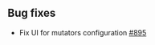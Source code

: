 
## Bug fixes
- Fix UI for mutators configuration [#895](https://github.com/kyma-project/api-gateway/pull/895)
